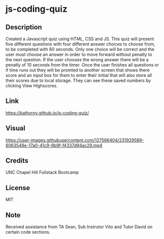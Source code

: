 # js-coding-quiz

## Description 

Created a Javascript quiz using HTML, CSS and JS. This quiz will present five different questions with four different answer choices to choose from, to be completed with 80 seconds. Only one choice will be correct and the user must choose an answer in order to move forward without penatly to the next question. If the user chooses the wrong answer there will be a penatly of 10 seconds from the timer. Once the user finishes all questions or if time runs out they will be promted to another screen that shows there score and an input box for them to enter their initial that will also store all their scores due to local storage. They can see these saved numbers by clicking View Highscores. 

## Link

https://kathyrny.github.io/js-coding-quiz/

## Visual 

https://user-images.githubusercontent.com/127566404/231929589-6063548e-17a0-41c9-9b9f-f4337d94ac29.mp4

## Credits

UNC Chapel Hill Fullstack Bootcamp

## License

MIT

## Note 
Received assistance from TA Sean, Sub Instrutor Vito and Tutor David on certain code sections.

